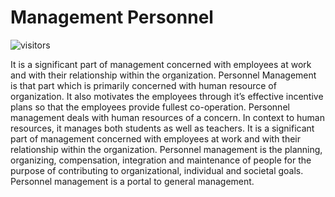 # Management Personnel

![visitors](https://visitor-badge.glitch.me/badge?page_id=shadsheikh.managementpersonnel)

It is a significant part of management concerned with employees at work and with their relationship within the organization. Personnel Management is that part which is primarily concerned with human resource of organization. It also motivates the employees through it’s effective incentive plans so that the employees provide fullest co-operation. Personnel management deals with human resources of a concern. In context to human resources, it manages both students as well as teachers. It is a significant part of management concerned with employees at work and with their relationship within the organization. Personnel management is the planning, organizing, compensation, integration and maintenance of people for the purpose of contributing to organizational, individual and societal goals. Personnel management is a portal to general management.

